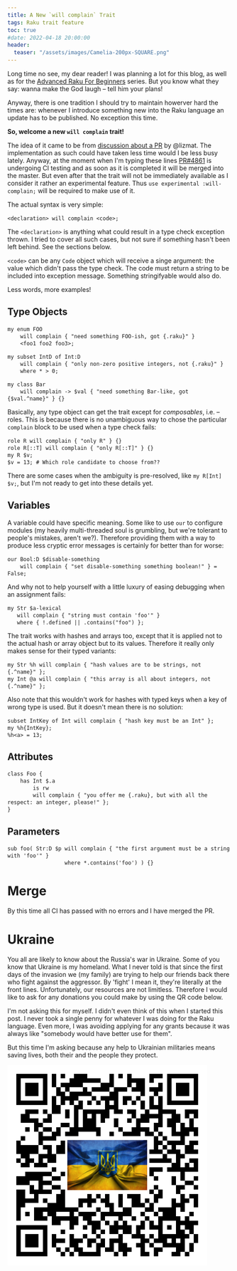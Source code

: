 ```yaml
---
title: A New `will complain` Trait
tags: Raku trait feature
toc: true
#date: 2022-04-18 20:00:00
header:
  teaser: "/assets/images/Camelia-200px-SQUARE.png"
---
```

Long time no see, my dear reader! I was planning a lot for this blog, as well as
for the [Advanced Raku For Beginners](/arfb.html) series. But you know what they
say: wanna make the God laugh – tell him your plans!

Anyway, there is one tradition I should try to maintain howerver hard the times
are: whenever I introduce something new into the Raku language an update has to
be published. No exception this time.

**So, welcome a new `will complain` trait!**

The idea of it came to be from [discussion about a
PR](https://github.com/rakudo/rakudo/pull/4840) by @lizmat. The implementation
as such could have taken less time would I be less busy lately. Anyway, at the 
moment when I'm typing these lines
[PR#4861](https://github.com/rakudo/rakudo/pull/4861) is undergoing CI testing
and as soon as it is completed it will be merged into the master. But even
after that the trait will not be immediately available as I consider it rather
an experimental feature. Thus `use experimental :will-complain;` will be
required to make use of it.

The actual syntax is very simple:

```
<declaration> will complain <code>;
```

The `<declaration>` is anything what could result in a type check exception
thrown. I tried to cover all such cases, but not sure if something hasn't been
left behind. See the sections below.

`<code>` can be any `Code` object which will receive a singe argument: the value
which didn't pass the type check. The code must return a string to be included
into exception message. Something stringifyable would also do.

Less words, more examples! 

## Type Objects

```
my enum FOO 
    will complain { "need something FOO-ish, got {.raku}" } 
    <foo1 foo2 foo3>;
```

```
my subset IntD of Int:D 
    will complain { "only non-zero positive integers, not {.raku}" } 
    where * > 0;
```

```
my class Bar 
    will complain -> $val { "need something Bar-like, got {$val.^name}" } {}
```

Basically, any type object can get the trait except for _composables_, i.e. –
roles. This is because there is no unambiguous way to chose the particular
`complain` block to be used when a type check fails:

```
role R will complain { "only R" } {}
role R[::T] will complain { "only R[::T]" } {}
my R $v;
$v = 13; # Which role candidate to choose from??
```

There are some cases when the ambiguity is pre-resolved, like `my R[Int] $v;`,
but I'm not ready to get into these details yet.

## Variables

A variable could have specific meaning. Some like to use `our` to configure
modules (my heavily multi-threaded soul is grumbling, but we're tolerant to
people's mistakes, aren't we?). Therefore providing them with a way to produce
less cryptic error messages is certainly for better than for worse:

```
our Bool:D $disable-something
    will complain { "set disable-something something boolean!" } = False;
```

And why not to help yourself with a little luxury of easing debugging when an
assignment fails:

```
my Str $a-lexical 
   will complain { "string must contain 'foo'" } 
   where { !.defined || .contains("foo") }; 
```

The trait works with hashes and arrays too, except that it is applied not to the
actual hash or array object but to its values. Therefore it really only makes
sense for their typed variants:

```
my Str %h will complain { "hash values are to be strings, not {.^name}" };
my Int @a will complain { "this array is all about integers, not {.^name}" };
```

Also note that this wouldn't work for hashes with typed keys when a key of wrong
type is used. But it doesn't mean there is no solution:

```
subset IntKey of Int will complain { "hash key must be an Int" };
my %h{IntKey};
%h<a> = 13;
```

## Attributes

```
class Foo {
    has Int $.a 
        is rw 
        will complain { "you offer me {.raku}, but with all the respect: an integer, please!" };
}
```

## Parameters

```
sub foo( Str:D $p will complain { "the first argument must be a string with 'foo'" } 
                  where *.contains('foo') ) {}
```

# Merge

By this time all CI has passed with no errors and I have merged the PR. 

# Ukraine

You all are likely to know about the Russia's war in Ukraine. Some of you know
that Ukraine is my homeland. What I never told is that since the first days of
the invasion we (my family) are trying to help our friends back there who fight
against the aggressor. By 'fight' I mean it, they're literally at the front
lines.  Unfortunately, our resources are not limitless. Therefore I would like
to ask for any donations you could make by using the QR code below.

I'm not asking this for myself. I didn't even think of this when I started this
post. I never took a single penny for whatever I was doing for the Raku
language. Even more, I was avoiding applying for any grants because it was
always like "somebody would have better use for them".

But this time I'm asking because any help to Ukrainian militaries means saving
lives, both their and the people they protect.

![PayPal Donate](/assets/images/PayPalQR.png)

